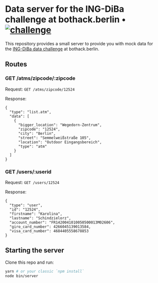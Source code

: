 # Data server for the ING-DiBa challenge at bothack.berlin • [![challenge](https://img.shields.io/badge/challenge-ING--DiBa--data-black.svg?colorA=424242&colorB=ffd706&style=social)][ingdiba-challenge]

[ingdiba-challenge]: https://github.com/bothackBerlin/bothack-challenges/blob/master/ing-diba/README.md#challenge

This repository provides a small server to provide you with mock data
for the [ING-DiBa data challenge][ingdiba-challenge] at bothack.berlin.

## Routes

### GET /atms/zipcode/:zipcode

Request: `GET /atms/zipcode/12524`

Response:

```
{
  "type": "list.atm",
  "data": [
    {
      "bigger_location": "Wegedorn-Zentrum",
      "zipcode": "12524",
      "city": "Berlin",
      "street": "Semmelweißstraße 105",
      "location": "Outdoor Eingangsbereich",
      "type": "atm"
    }
  ]
}
```

### GET /users/:userid

Request: `GET /users/12524`

Response:

```
{
  "type": "user",
  "id": "12524",
  "firstname": "Karolina",
  "lastname": "Schindzielorz",
  "account_number": "FR1420041010050500013M02606",
  "giro_card_number": 4266045139013584,
  "visa_card_number": 4684405558678853
}

```


## Starting the server

Clone this repo and run:

```bash
yarn # or your classic `npm install`
node bin/server
```
